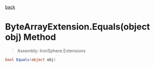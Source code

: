 ﻿

[back](/IronSphere.Extensions/types/ByteArrayExtension)

# ByteArrayExtension.Equals(object obj) Method

> Assembly: IronSphere.Extensions

```csharp
bool Equals(object obj)
```



 